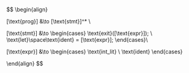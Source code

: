 $$
\begin{align}

[\text{prog}] &\to [\text{stmt}]^* \\

[\text{stmt}] &\to 
	\begin{cases}
		\text{exit}([\text{expr}]); \\
		\text{let}\space\text{ident} = [\text{expr}];
	\end{cases}\\

[\text{expr}] &\to 
	\begin{cases}
		\text{int_lit} \\
		\text{ident}
	\end{cases}

\end{align}
$$

